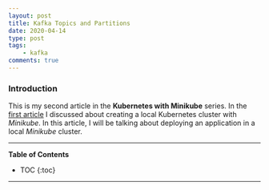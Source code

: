 ```yaml
---
layout: post
title: Kafka Topics and Partitions
date: 2020-04-14
type: post
tags:
    - kafka
comments: true
---
```

### Introduction
This is my second article in the **Kubernetes with Minikube** series. In the
[first article](getting-started-with-kubernetes-using-minikube-installation.html)
I discussed about creating a local Kubernetes cluster with *Minikube*. In this
article, I will be talking about deploying an application in a local *Minikube*
cluster.

---
**Table of Contents**
* TOC
{:toc}
---

